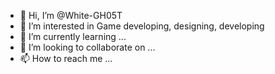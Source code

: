 - 👋 Hi, I’m @White-GH05T
- 👀 I’m interested in Game developing, designing, developing 
- 🌱 I’m currently learning ...
- 💞️ I’m looking to collaborate on ...
- 📫 How to reach me ...

<!---
White-GH05T/White-GH05T is a ✨ special ✨ repository because its `README.md` (this file) appears on your GitHub profile.
You can click the Preview link to take a look at your changes.
--->
